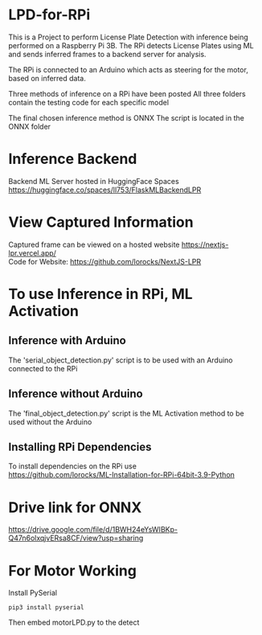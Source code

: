 # LPD-for-RPi

This is a Project to perform License Plate Detection with inference being performed on a Raspberry Pi 3B.
The RPi detects License Plates using ML and sends inferred frames to a backend server for analysis.

The RPi is connected to an Arduino which acts as steering for the motor, based on inferred data.

Three methods of inference on a RPi have been posted
All three folders contain the testing code for each specific model

The final chosen inference method is ONNX
The script is located in the ONNX folder

# Inference Backend
Backend ML Server hosted in HuggingFace Spaces
<br>
https://huggingface.co/spaces/ll753/FlaskMLBackendLPR

# View Captured Information
Captured frame can be viewed on a hosted website
https://nextjs-lpr.vercel.app/
<br>
Code for Website:
https://github.com/lorocks/NextJS-LPR



# To use Inference in RPi, ML Activation

## Inference with Arduino
The 'serial_object_detection.py' script is to be used with an Arduino connected to the RPi

## Inference without Arduino
The 'final_object_detection.py' script is the ML Activation method to be used without the Arduino

## Installing RPi Dependencies
To install dependencies on the RPi use
<br>
https://github.com/lorocks/ML-Installation-for-RPi-64bit-3.9-Python


# Drive link for ONNX 
https://drive.google.com/file/d/1BWH24eYsWIBKp-Q47n6olxqjvERsa8CF/view?usp=sharing

# For Motor Working
Install PySerial
````
pip3 install pyserial
````

Then embed motorLPD.py to the detect
